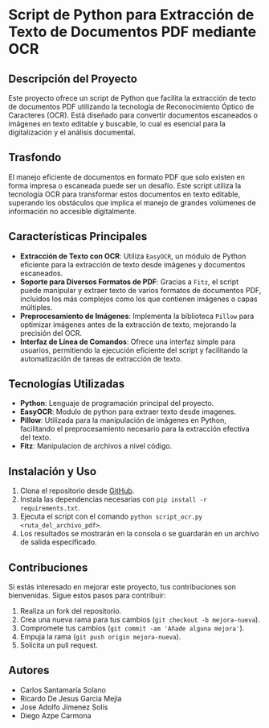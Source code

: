 # Script de Python para Extracción de Texto de Documentos PDF mediante OCR

## Descripción del Proyecto
Este proyecto ofrece un script de Python que facilita la extracción de texto de documentos PDF utilizando la tecnología de Reconocimiento Óptico de Caracteres (OCR). Está diseñado para convertir documentos escaneados o imágenes en texto editable y buscable, lo cual es esencial para la digitalización y el análisis documental.

## Trasfondo
El manejo eficiente de documentos en formato PDF que solo existen en forma impresa o escaneada puede ser un desafío. Este script utiliza la tecnología OCR para transformar estos documentos en texto editable, superando los obstáculos que implica el manejo de grandes volúmenes de información no accesible digitalmente.

## Características Principales
- **Extracción de Texto con OCR**: Utiliza `EasyOCR`, un módulo de Python eficiente para la extracción de texto desde imágenes y documentos escaneados.
- **Soporte para Diversos Formatos de PDF**: Gracias a `Fitz`, el script puede manipular y extraer texto de varios formatos de documentos PDF, incluidos los más complejos como los que contienen imágenes o capas múltiples.
- **Preprocesamiento de Imágenes**: Implementa la biblioteca `Pillow` para optimizar imágenes antes de la extracción de texto, mejorando la precisión del OCR.
- **Interfaz de Línea de Comandos**: Ofrece una interfaz simple para usuarios, permitiendo la ejecución eficiente del script y facilitando la automatización de tareas de extracción de texto.

## Tecnologías Utilizadas
- **Python**: Lenguaje de programación principal del proyecto.
- **EasyOCR**: Modulo de python para extraer texto desde imagenes.
- **Pillow**: Utilizada para la manipulación de imágenes en Python, facilitando el preprocesamiento necesario para la extracción efectiva del texto.
- **Fitz**: Manipulacion de archivos a nivel código.

## Instalación y Uso
1. Clona el repositorio desde [GitHub](https://github.com/tuusuario/nombre-proyecto).
2. Instala las dependencias necesarias con `pip install -r requirements.txt`.
3. Ejecuta el script con el comando `python script_ocr.py <ruta_del_archivo_pdf>`.
4. Los resultados se mostrarán en la consola o se guardarán en un archivo de salida especificado.

## Contribuciones
Si estás interesado en mejorar este proyecto, tus contribuciones son bienvenidas. Sigue estos pasos para contribuir:
1. Realiza un fork del repositorio.
2. Crea una nueva rama para tus cambios (`git checkout -b mejora-nueva`).
3. Compromete tus cambios (`git commit -am 'Añade alguna mejora'`).
4. Empuja la rama (`git push origin mejora-nueva`).
5. Solicita un pull request.

## Autores
- Carlos Santamaría Solano
- Ricardo De Jesus Garcia Mejía
- Jose Adolfo Jimenez Solís
- Diego Azpe Carmona
